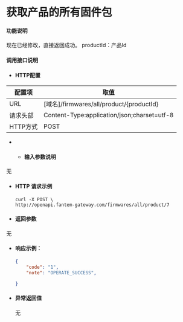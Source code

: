 # 获取产品的所有固件包

#### 功能说明

现在已经修改，直接返回成功。
productId：产品Id

#### 调用接口说明

* #### HTTP配置

| 配置项 | 取值 |
| --- | --- |
| URL | \[域名\]/firmwares/all/product/{productId} |
| 请求头部 | Content-Type:application/json;charset=utf-8 |
| HTTP方式 | POST |

* * #### 输入参数说明

无

* #### HTTP 请求示例

  ```
  curl -X POST \
  http://openapi.fantem-gateway.com/firmwares/all/product/7 
  ```

* #### 返回参数

无

* #### 响应示例：

  ```json
  {
      "code": "1",
      "note": "OPERATE_SUCCESS",

  }
  ```

* #### 异常返回值

  无






























